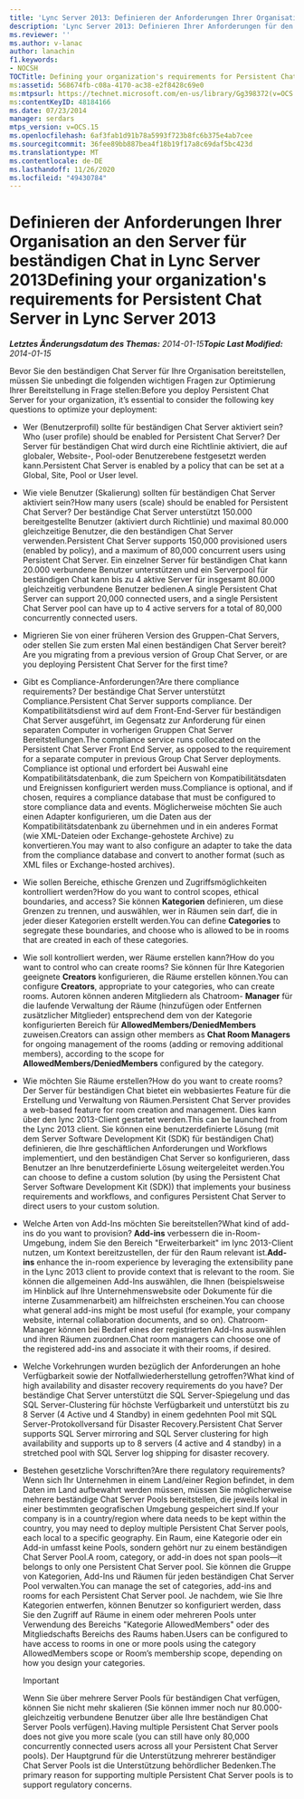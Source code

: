 ```yaml
---
title: 'Lync Server 2013: Definieren der Anforderungen Ihrer Organisation an den Server für beständigen Chat'
description: 'Lync Server 2013: Definieren Ihrer Anforderungen für den beständigen Chat Server.'
ms.reviewer: ''
ms.author: v-lanac
author: lanachin
f1.keywords:
- NOCSH
TOCTitle: Defining your organization's requirements for Persistent Chat Server
ms:assetid: 568674fb-c08a-4170-ac38-e2f8428c69e0
ms:mtpsurl: https://technet.microsoft.com/en-us/library/Gg398372(v=OCS.15)
ms:contentKeyID: 48184166
ms.date: 07/23/2014
manager: serdars
mtps_version: v=OCS.15
ms.openlocfilehash: 6af3fab1d91b78a5993f723b8fc6b375e4ab7cee
ms.sourcegitcommit: 36fee89bb887bea4f18b19f17a8c69daf5bc423d
ms.translationtype: MT
ms.contentlocale: de-DE
ms.lasthandoff: 11/26/2020
ms.locfileid: "49430784"
---
```

# <a name="defining-your-organizations-requirements-for-persistent-chat-server-in-lync-server-2013"></a><span data-ttu-id="e9ef3-103">Definieren der Anforderungen Ihrer Organisation an den Server für beständigen Chat in Lync Server 2013</span><span class="sxs-lookup"><span data-stu-id="e9ef3-103">Defining your organization's requirements for Persistent Chat Server in Lync Server 2013</span></span>

<div data-xmlns="http://www.w3.org/1999/xhtml">

<div class="topic" data-xmlns="http://www.w3.org/1999/xhtml" data-msxsl="urn:schemas-microsoft-com:xslt" data-cs="https://msdn.microsoft.com/">

<div data-asp="https://msdn2.microsoft.com/asp">



</div>

<div id="mainSection">

<div id="mainBody"><span data-ttu-id="e9ef3-104">

<span> </span></span><span class="sxs-lookup"><span data-stu-id="e9ef3-104">

<span> </span></span></span>

<span data-ttu-id="e9ef3-105">_**Letztes Änderungsdatum des Themas:** 2014-01-15_</span><span class="sxs-lookup"><span data-stu-id="e9ef3-105">_**Topic Last Modified:** 2014-01-15_</span></span>

<span data-ttu-id="e9ef3-106">Bevor Sie den beständigen Chat Server für Ihre Organisation bereitstellen, müssen Sie unbedingt die folgenden wichtigen Fragen zur Optimierung Ihrer Bereitstellung in Frage stellen:</span><span class="sxs-lookup"><span data-stu-id="e9ef3-106">Before you deploy Persistent Chat Server for your organization, it’s essential to consider the following key questions to optimize your deployment:</span></span>

  - <span data-ttu-id="e9ef3-107">Wer (Benutzerprofil) sollte für beständigen Chat Server aktiviert sein?</span><span class="sxs-lookup"><span data-stu-id="e9ef3-107">Who (user profile) should be enabled for Persistent Chat Server?</span></span> <span data-ttu-id="e9ef3-108">Der Server für beständigen Chat wird durch eine Richtlinie aktiviert, die auf globaler, Website-, Pool-oder Benutzerebene festgesetzt werden kann.</span><span class="sxs-lookup"><span data-stu-id="e9ef3-108">Persistent Chat Server is enabled by a policy that can be set at a Global, Site, Pool or User level.</span></span>

  - <span data-ttu-id="e9ef3-109">Wie viele Benutzer (Skalierung) sollten für beständigen Chat Server aktiviert sein?</span><span class="sxs-lookup"><span data-stu-id="e9ef3-109">How many users (scale) should be enabled for Persistent Chat Server?</span></span> <span data-ttu-id="e9ef3-110">Der beständige Chat Server unterstützt 150.000 bereitgestellte Benutzer (aktiviert durch Richtlinie) und maximal 80.000 gleichzeitige Benutzer, die den beständigen Chat Server verwenden.</span><span class="sxs-lookup"><span data-stu-id="e9ef3-110">Persistent Chat Server supports 150,000 provisioned users (enabled by policy), and a maximum of 80,000 concurrent users using Persistent Chat Server.</span></span> <span data-ttu-id="e9ef3-111">Ein einzelner Server für beständigen Chat kann 20.000 verbundene Benutzer unterstützen und ein Serverpool für beständigen Chat kann bis zu 4 aktive Server für insgesamt 80.000 gleichzeitig verbundene Benutzer bedienen.</span><span class="sxs-lookup"><span data-stu-id="e9ef3-111">A single Persistent Chat Server can support 20,000 connected users, and a single Persistent Chat Server pool can have up to 4 active servers for a total of 80,000 concurrently connected users.</span></span>

  - <span data-ttu-id="e9ef3-112">Migrieren Sie von einer früheren Version des Gruppen-Chat Servers, oder stellen Sie zum ersten Mal einen beständigen Chat Server bereit?</span><span class="sxs-lookup"><span data-stu-id="e9ef3-112">Are you migrating from a previous version of Group Chat Server, or are you deploying Persistent Chat Server for the first time?</span></span>

  - <span data-ttu-id="e9ef3-113">Gibt es Compliance-Anforderungen?</span><span class="sxs-lookup"><span data-stu-id="e9ef3-113">Are there compliance requirements?</span></span> <span data-ttu-id="e9ef3-114">Der beständige Chat Server unterstützt Compliance.</span><span class="sxs-lookup"><span data-stu-id="e9ef3-114">Persistent Chat Server supports compliance.</span></span> <span data-ttu-id="e9ef3-115">Der Kompatibilitätsdienst wird auf dem Front-End-Server für beständigen Chat Server ausgeführt, im Gegensatz zur Anforderung für einen separaten Computer in vorherigen Gruppen Chat Server Bereitstellungen.</span><span class="sxs-lookup"><span data-stu-id="e9ef3-115">The compliance service runs collocated on the Persistent Chat Server Front End Server, as opposed to the requirement for a separate computer in previous Group Chat Server deployments.</span></span> <span data-ttu-id="e9ef3-116">Compliance ist optional und erfordert bei Auswahl eine Kompatibilitätsdatenbank, die zum Speichern von Kompatibilitätsdaten und Ereignissen konfiguriert werden muss.</span><span class="sxs-lookup"><span data-stu-id="e9ef3-116">Compliance is optional, and if chosen, requires a compliance database that must be configured to store compliance data and events.</span></span> <span data-ttu-id="e9ef3-117">Möglicherweise möchten Sie auch einen Adapter konfigurieren, um die Daten aus der Kompatibilitätsdatenbank zu übernehmen und in ein anderes Format (wie XML-Dateien oder Exchange-gehostete Archive) zu konvertieren.</span><span class="sxs-lookup"><span data-stu-id="e9ef3-117">You may want to also configure an adapter to take the data from the compliance database and convert to another format (such as XML files or Exchange-hosted archives).</span></span>

  - <span data-ttu-id="e9ef3-118">Wie sollen Bereiche, ethische Grenzen und Zugriffsmöglichkeiten kontrolliert werden?</span><span class="sxs-lookup"><span data-stu-id="e9ef3-118">How do you want to control scopes, ethical boundaries, and access?</span></span> <span data-ttu-id="e9ef3-119">Sie können **Kategorien** definieren, um diese Grenzen zu trennen, und auswählen, wer in Räumen sein darf, die in jeder dieser Kategorien erstellt werden.</span><span class="sxs-lookup"><span data-stu-id="e9ef3-119">You can define **Categories** to segregate these boundaries, and choose who is allowed to be in rooms that are created in each of these categories.</span></span>

  - <span data-ttu-id="e9ef3-120">Wie soll kontrolliert werden, wer Räume erstellen kann?</span><span class="sxs-lookup"><span data-stu-id="e9ef3-120">How do you want to control who can create rooms?</span></span> <span data-ttu-id="e9ef3-121">Sie können für Ihre Kategorien geeignete **Creators** konfigurieren, die Räume erstellen können.</span><span class="sxs-lookup"><span data-stu-id="e9ef3-121">You can configure **Creators**, appropriate to your categories, who can create rooms.</span></span> <span data-ttu-id="e9ef3-122">Autoren können anderen Mitgliedern als Chatroom- **Manager** für die laufende Verwaltung der Räume (hinzufügen oder Entfernen zusätzlicher Mitglieder) entsprechend dem von der Kategorie konfigurierten Bereich für **AllowedMembers/DeniedMembers** zuweisen.</span><span class="sxs-lookup"><span data-stu-id="e9ef3-122">Creators can assign other members as **Chat Room Managers** for ongoing management of the rooms (adding or removing additional members), according to the scope for **AllowedMembers/DeniedMembers** configured by the category.</span></span>

  - <span data-ttu-id="e9ef3-123">Wie möchten Sie Räume erstellen?</span><span class="sxs-lookup"><span data-stu-id="e9ef3-123">How do you want to create rooms?</span></span> <span data-ttu-id="e9ef3-124">Der Server für beständigen Chat bietet ein webbasiertes Feature für die Erstellung und Verwaltung von Räumen.</span><span class="sxs-lookup"><span data-stu-id="e9ef3-124">Persistent Chat Server provides a web-based feature for room creation and management.</span></span> <span data-ttu-id="e9ef3-125">Dies kann über den lync 2013-Client gestartet werden.</span><span class="sxs-lookup"><span data-stu-id="e9ef3-125">This can be launched from the Lync 2013 client.</span></span> <span data-ttu-id="e9ef3-126">Sie können eine benutzerdefinierte Lösung (mit dem Server Software Development Kit (SDK) für beständigen Chat) definieren, die Ihre geschäftlichen Anforderungen und Workflows implementiert, und den beständigen Chat Server so konfigurieren, dass Benutzer an Ihre benutzerdefinierte Lösung weitergeleitet werden.</span><span class="sxs-lookup"><span data-stu-id="e9ef3-126">You can choose to define a custom solution (by using the Persistent Chat Server Software Development Kit (SDK)) that implements your business requirements and workflows, and configures Persistent Chat Server to direct users to your custom solution.</span></span>

  - <span data-ttu-id="e9ef3-127">Welche Arten von Add-Ins möchten Sie bereitstellen?</span><span class="sxs-lookup"><span data-stu-id="e9ef3-127">What kind of add-ins do you want to provision?</span></span> <span data-ttu-id="e9ef3-128">**Add-ins** verbessern die in-Room-Umgebung, indem Sie den Bereich "Erweiterbarkeit" im lync 2013-Client nutzen, um Kontext bereitzustellen, der für den Raum relevant ist.</span><span class="sxs-lookup"><span data-stu-id="e9ef3-128">**Add-ins** enhance the in-room experience by leveraging the extensibility pane in the Lync 2013 client to provide context that is relevant to the room.</span></span> <span data-ttu-id="e9ef3-129">Sie können die allgemeinen Add-Ins auswählen, die Ihnen (beispielsweise im Hinblick auf Ihre Unternehmenswebsite oder Dokumente für die interne Zusammenarbeit) am hilfreichsten erscheinen.</span><span class="sxs-lookup"><span data-stu-id="e9ef3-129">You can choose what general add-ins might be most useful (for example, your company website, internal collaboration documents, and so on).</span></span> <span data-ttu-id="e9ef3-130">Chatroom-Manager können bei Bedarf eines der registrierten Add-Ins auswählen und ihren Räumen zuordnen.</span><span class="sxs-lookup"><span data-stu-id="e9ef3-130">Chat room managers can choose one of the registered add-ins and associate it with their rooms, if desired.</span></span>

  - <span data-ttu-id="e9ef3-131">Welche Vorkehrungen wurden bezüglich der Anforderungen an hohe Verfügbarkeit sowie der Notfallwiederherstellung getroffen?</span><span class="sxs-lookup"><span data-stu-id="e9ef3-131">What kind of high availability and disaster recovery requirements do you have?</span></span> <span data-ttu-id="e9ef3-132">Der beständige Chat Server unterstützt die SQL Server-Spiegelung und das SQL Server-Clustering für höchste Verfügbarkeit und unterstützt bis zu 8 Server (4 Active und 4 Standby) in einem gedehnten Pool mit SQL Server-Protokollversand für Disaster Recovery.</span><span class="sxs-lookup"><span data-stu-id="e9ef3-132">Persistent Chat Server supports SQL Server mirroring and SQL Server clustering for high availability and supports up to 8 servers (4 active and 4 standby) in a stretched pool with SQL Server log shipping for disaster recovery.</span></span>

  - <span data-ttu-id="e9ef3-133">Bestehen gesetzliche Vorschriften?</span><span class="sxs-lookup"><span data-stu-id="e9ef3-133">Are there regulatory requirements?</span></span> <span data-ttu-id="e9ef3-134">Wenn sich Ihr Unternehmen in einem Land/einer Region befindet, in dem Daten im Land aufbewahrt werden müssen, müssen Sie möglicherweise mehrere beständige Chat Server Pools bereitstellen, die jeweils lokal in einer bestimmten geografischen Umgebung gespeichert sind.</span><span class="sxs-lookup"><span data-stu-id="e9ef3-134">If your company is in a country/region where data needs to be kept within the country, you may need to deploy multiple Persistent Chat Server pools, each local to a specific geography.</span></span> <span data-ttu-id="e9ef3-135">Ein Raum, eine Kategorie oder ein Add-in umfasst keine Pools, sondern gehört nur zu einem beständigen Chat Server Pool.</span><span class="sxs-lookup"><span data-stu-id="e9ef3-135">A room, category, or add-in does not span pools—it belongs to only one Persistent Chat Server pool.</span></span> <span data-ttu-id="e9ef3-136">Sie können die Gruppe von Kategorien, Add-Ins und Räumen für jeden beständigen Chat Server Pool verwalten.</span><span class="sxs-lookup"><span data-stu-id="e9ef3-136">You can manage the set of categories, add-ins and rooms for each Persistent Chat Server pool.</span></span> <span data-ttu-id="e9ef3-137">Je nachdem, wie Sie Ihre Kategorien entwerfen, können Benutzer so konfiguriert werden, dass Sie den Zugriff auf Räume in einem oder mehreren Pools unter Verwendung des Bereichs "Kategorie AllowedMembers" oder des Mitgliedschafts Bereichs des Raums haben.</span><span class="sxs-lookup"><span data-stu-id="e9ef3-137">Users can be configured to have access to rooms in one or more pools using the category AllowedMembers scope or Room’s membership scope, depending on how you design your categories.</span></span>
    
    <div>
    

    > [!IMPORTANT]  
    > <span data-ttu-id="e9ef3-138">Wenn Sie über mehrere Server Pools für beständigen Chat verfügen, können Sie nicht mehr skalieren (Sie können immer noch nur 80.000-gleichzeitig verbundene Benutzer über alle Ihre beständigen Chat Server Pools verfügen).</span><span class="sxs-lookup"><span data-stu-id="e9ef3-138">Having multiple Persistent Chat Server pools does not give you more scale (you can still have only 80,000 concurrently connected users across all your Persistent Chat Server pools).</span></span> <span data-ttu-id="e9ef3-139">Der Hauptgrund für die Unterstützung mehrerer beständiger Chat Server Pools ist die Unterstützung behördlicher Bedenken.</span><span class="sxs-lookup"><span data-stu-id="e9ef3-139">The primary reason for supporting multiple Persistent Chat Server pools is to support regulatory concerns.</span></span>

    
    <span data-ttu-id="e9ef3-140"></div>

</div>

<span> </span>

</div>

</div>

</span><span class="sxs-lookup"><span data-stu-id="e9ef3-140"></div>

</div>

<span> </span>

</div>

</div>

</span></span></div>

